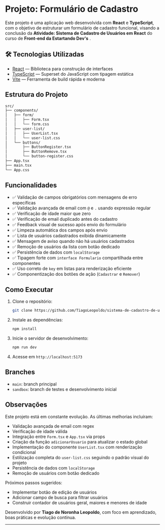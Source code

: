 # Projeto: Formulário de Cadastro

Este projeto é uma aplicação web desenvolvida com **React** e **TypeScript**, com o objetivo de estruturar um formulário de cadastro funcional,
visando a conclusão da **Atividade: Sistema de Cadastro de Usuários em React** do curso de **Front-end da Estartando Dev's** .

## 🛠️ Tecnologias Utilizadas

- [React](https://react.dev/) — Biblioteca para construção de interfaces
- [TypeScript](https://www.typescriptlang.org/) — Superset do JavaScript com tipagem estática
- [Vite](https://vitejs.dev/) — Ferramenta de build rápida e moderna

## Estrutura do Projeto

```bash
src/
├── components/
│   ├── form/
│   │   ├── Form.tsx
│   │   └── form.css
│   ├── user-list/
│   │   ├── UserList.tsx
│   │   └── user-list.css
│   └── buttons/
│       ├── ButtonRegister.tsx
│       ├── ButtonRemove.tsx
│       └── button-register.css
├── App.tsx
├── main.tsx
└── App.css
```

## Funcionalidades

- ✅ Validação de campos obrigatórios com mensagens de erro específicas
- ✅ Validação avançada de email com `@` e `.` usando expressão regular
- ✅ Verificação de idade maior que zero
- ✅ Verificação de email duplicado antes do cadastro
- ✅ Feedback visual de sucesso após envio do formulário
- ✅ Limpeza automática dos campos após envio
- ✅ Lista de usuários cadastrados exibida dinamicamente
- ✅ Mensagem de aviso quando não há usuários cadastrados
- ✅ Remoção de usuários da lista com botão dedicado
- ✅ Persistência de dados com `localStorage`
- ✅ Tipagem forte com `interface Formulario` compartilhada entre componentes
- ✅ Uso correto de `key` em listas para renderização eficiente
- ✅ Componentização dos botões de ação (`Cadastrar` e `Remover`)

## Como Executar

1. Clone o repositório:

   ```bash
   git clone https://github.com/TiagoLeopoldo/sistema-de-cadastro-de-usuarios-em-react.git
   ```

2. Instale as dependências:

   ```bash
   npm install
   ```

3. Inicie o servidor de desenvolvimento:

   ```bash
   npm run dev
   ```

4. Acesse em `http://localhost:5173`

## Branches

- `main`: branch principal
- `sandbox`: branch de testes e desenvolvimento inicial

## Observações

Este projeto está em constante evolução. As últimas melhorias incluíram:

- Validação avançada de email com regex
- Verificação de idade válida
- Integração entre `Form.tsx` e `App.tsx` via props
- Criação da função `adicionarUsuario` para atualizar o estado global
- Implementação do componente `UserList.tsx` com renderização condicional
- Estilização completa do `user-list.css` seguindo o padrão visual do projeto
- Persistência de dados com `localStorage`
- Remoção de usuários com botão dedicado

Próximos passos sugeridos:

- Implementar botão de edição de usuários
- Adicionar campo de busca para filtrar usuários
- Construir contador de usuários geral, maiores e menores de idade

Desenvolvido por **Tiago de Noronha Leopoldo**, com foco em aprendizado, boas práticas e evolução contínua.

---
